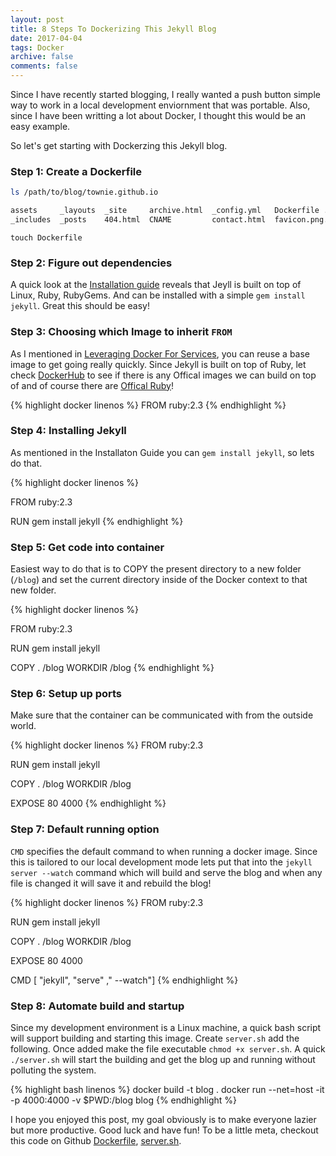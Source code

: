 ```yaml
---
layout: post
title: 8 Steps To Dockerizing This Jekyll Blog
date: 2017-04-04
tags: Docker 
archive: false
comments: false
---
```


Since I have recently started blogging, I really wanted a push button simple way to work in a local development enviornment that was portable. Also, since I have been writting a lot about Docker, I thought this would be an easy example.

So let's get starting with Dockerzing this Jekyll blog.

### Step 1: Create a Dockerfile
```bash
ls /path/to/blog/townie.github.io

assets     _layouts  _site     archive.html  _config.yml   Dockerfile ...
_includes  _posts    404.html  CNAME         contact.html  favicon.png...
```

`touch Dockerfile`

### Step 2: Figure out dependencies

A quick look at the [Installation guide](https://jekyllrb.com/docs/installation/) reveals that Jeyll is built on top of Linux, Ruby, RubyGems. And can be installed with a simple `gem install jekyll`. Great this should be easy!

### Step 3: Choosing which Image to inherit `FROM`

As I mentioned in [Leveraging Docker For Services](http://keithwebber.com/2017/03/Leveraging-Docker-for-services/), you can reuse a base image to get going really quickly. Since Jekyll is built on top of Ruby, let check [DockerHub](https://hub.docker.com/) to see if there is any Offical images we can build on top of and of course there are [Offical Ruby](https://hub.docker.com/_/ruby/)!

{% highlight docker linenos %}
FROM ruby:2.3
{% endhighlight %}

### Step 4: Installing Jekyll

As mentioned in the Installaton Guide you can `gem install jekyll`, so lets do that.

{% highlight docker linenos %}

FROM ruby:2.3 

RUN gem install jekyll
{% endhighlight %}


### Step 5: Get code into container

Easiest way to do that is to COPY the present directory to a new folder (`/blog`) and set the current directory inside of the Docker context to that new folder.

{% highlight docker linenos %}

FROM ruby:2.3

RUN gem install jekyll

COPY . /blog
WORKDIR /blog
{% endhighlight %}

### Step 6: Setup up ports

Make sure that the container can be communicated with from the outside world.

{% highlight docker linenos %}
FROM ruby:2.3

RUN gem install jekyll

COPY . /blog
WORKDIR /blog

EXPOSE 80 4000 
{% endhighlight %}


### Step 7: Default running option

`CMD` specifies the default command to when running a docker image. Since this is tailored to our local development mode lets put that into the `jekyll server --watch` command which will build and serve the blog and when any file is changed it will save it and rebuild the blog!

{% highlight docker linenos %}
FROM ruby:2.3

RUN gem install jekyll

COPY . /blog
WORKDIR /blog

EXPOSE 80 4000 

CMD [ "jekyll", "serve" ," --watch"]
{% endhighlight %}


### Step 8: Automate build and startup

Since my development environment is a Linux machine, a quick bash script will support building and starting this image. Create `server.sh` add the following. Once added make the file executable `chmod +x server.sh`. A quick `./server.sh` will start the building and get the blog up and running without polluting the system.

{% highlight bash linenos %}
docker build -t blog .
docker run --net=host -it -p 4000:4000 -v $PWD:/blog blog
{% endhighlight %}


I hope you enjoyed this post, my goal obviously is to make everyone lazier but more productive. Good luck and have fun! To be a little meta, checkout this code on Github [Dockerfile](https://github.com/townie/townie.github.io/blob/master/Dockerfile), [server.sh](https://github.com/townie/townie.github.io/blob/master/server.sh).